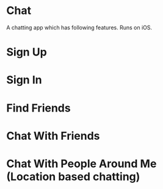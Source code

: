 Chat
==========

A chatting app which has following features. Runs on iOS.

# Sign Up
# Sign In
# Find Friends
# Chat With Friends
# Chat With People Around Me (Location based chatting)
